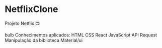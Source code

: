 # NetflixClone
Projeto Netflix :tv:

bulb Conhecimentos aplicados:
HTML
CSS
React
JavaScript
API Request
Manipulação da biblioteca Material/ui
